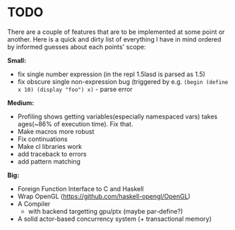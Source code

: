 # TODO

There are a couple of features that are to be implemented at some point or another.
Here is a quick and dirty list of everything I have in mind ordered by informed guesses
about each points' scope:

**Small:**
* fix single number expression (in the repl 1.5lasd is parsed as 1.5)
* fix obscure single non-expression bug (triggered by e.g. `(begin (define x 10) (display "foo") x)` - parse error

**Medium:**
* Profiling shows getting variables(especially namespaced vars) takes ages(~86% of execution time). Fix that.
* Make macros more robust
* Fix continuations
* Make cl libraries work
* add traceback to errors
* add pattern matching

**Big:**
* Foreign Function Interface to C and Haskell
* Wrap OpenGL (https://github.com/haskell-opengl/OpenGL)
* A Compiler
  - with backend targetting gpu/ptx (maybe par-define?)
* A solid actor-based concurrency system (+ transactional memory)

